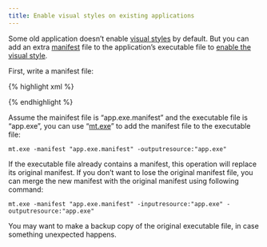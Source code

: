 ```yaml
---
title: Enable visual styles on existing applications
---
```


Some old application doesn’t enable [visual styles](http://msdn.microsoft.com/library/bb773187.aspx) by default. But you can add an extra [manifest](http://msdn.microsoft.com/library/aa375365.aspx) file to the application’s executable file to [enable the visual style](http://msdn.microsoft.com/library/bb773175.aspx).

First, write a manifest file:

{% highlight xml %}
<?xml version="1.0" encoding="utf-8" standalone="yes"?>
<assembly xmlns="urn:schemas-microsoft-com:asm.v1" manifestVersion="1.0">
  <dependency>
    <dependentAssembly>
      <assemblyIdentity type="win32" name="Microsoft.Windows.Common-Controls" version="6.0.0.0" processorArchitecture="*" publicKeyToken="6595b64144ccf1df" language="*"></assemblyIdentity>
    </dependentAssembly>
  </dependency>
</assembly>
{% endhighlight %}

Assume the mainifest file is “app.exe.manifest” and the executable file is “app.exe”, you can use “[mt.exe](http://msdn.microsoft.com/library/aa375649.aspx)” to add the manifest file to the executable file:

    mt.exe -manifest "app.exe.manifest" -outputresource:"app.exe"

If the executable file already contains a manifest, this operation will replace its original manifest. If you don’t want to lose the original manifest file, you can merge the new manifest with the original manifest using following command:

    mt.exe -manifest "app.exe.manifest" -inputresource:"app.exe" -outputresource:"app.exe"

You may want to make a backup copy of the original executable file, in case something unexpected happens.
